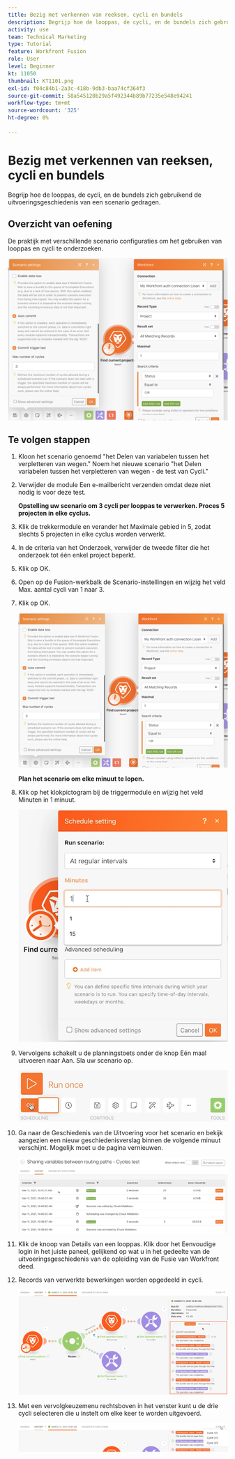 ```yaml
---
title: Bezig met verkennen van reeksen, cycli en bundels
description: Begrijp hoe de looppas, de cycli, en de bundels zich gebruikend de uitvoeringsgeschiedenis van een scenario gedragen.
activity: use
team: Technical Marketing
type: Tutorial
feature: Workfront Fusion
role: User
level: Beginner
kt: 11050
thumbnail: KT1101.png
exl-id: f04c84b1-2a3c-418b-9db3-baa74cf364f3
source-git-commit: 58a545120b29a5f492344b89b77235e548e94241
workflow-type: tm+mt
source-wordcount: '325'
ht-degree: 0%

---
```


# Bezig met verkennen van reeksen, cycli en bundels

Begrijp hoe de looppas, de cycli, en de bundels zich gebruikend de uitvoeringsgeschiedenis van een scenario gedragen.

## Overzicht van oefening

De praktijk met verschillende scenario configuraties om het gebruiken van looppas en cycli te onderzoeken.

![Bezig met verkennen van uitvoercycli en bundels Afbeelding 1](../12-exercises/assets/exploring-runs-cycles-and-bundles-walkthrough-1.png)

## Te volgen stappen

1. Kloon het scenario genoemd &quot;het Delen van variabelen tussen het verpletteren van wegen.&quot; Noem het nieuwe scenario &quot;het Delen variabelen tussen het verpletteren van wegen - de test van Cycli.&quot;
1. Verwijder de module Een e-mailbericht verzenden omdat deze niet nodig is voor deze test.

   **Opstelling uw scenario om 3 cycli per looppas te verwerken. Proces 5 projecten in elke cyclus.**

1. Klik de trekkermodule en verander het Maximale gebied in 5, zodat slechts 5 projecten in elke cyclus worden verwerkt.
1. In de criteria van het Onderzoek, verwijder de tweede filter die het onderzoek tot één enkel project beperkt.
1. Klik op OK.

1. Open op de Fusion-werkbalk de Scenario-instellingen en wijzig het veld Max. aantal cycli van 1 naar 3.
1. Klik op OK.

   ![Bezig met verkennen van uitvoercycli en bundels Afbeelding 1](../12-exercises/assets/exploring-runs-cycles-and-bundles-walkthrough-1.png)


   **Plan het scenario om elke minuut te lopen.**

1. Klik op het klokpictogram bij de triggermodule en wijzig het veld Minuten in 1 minuut.

   ![Bezig met verkennen van uitvoercycli en bundels Afbeelding 2](../12-exercises/assets/exploring-runs-cycles-and-bundles-walkthrough-2.png)

1. Vervolgens schakelt u de planningstoets onder de knop Eén maal uitvoeren naar Aan. Sla uw scenario op.

   ![Bezig met verkennen van uitvoercycli en bundels Afbeelding 3](../12-exercises/assets/exploring-runs-cycles-and-bundles-walkthrough-3.png)

1. Ga naar de Geschiedenis van de Uitvoering voor het scenario en bekijk aangezien een nieuw geschiedenisverslag binnen de volgende minuut verschijnt. Mogelijk moet u de pagina vernieuwen.

   ![Bezig met verkennen van uitvoercycli en bundels Afbeelding 1](../12-exercises/assets/exploring-runs-cycles-and-bundles-walkthrough-4.png)

1. Klik de knoop van Details van een looppas. Klik door het Eenvoudige login in het juiste paneel, gelijkend op wat u in het gedeelte van de uitvoeringsgeschiedenis van de opleiding van de Fusie van Workfront deed.
1. Records van verwerkte bewerkingen worden opgedeeld in cycli.

   ![Bezig met verkennen van uitvoercycli en bundels Afbeelding 5](../12-exercises/assets/exploring-runs-cycles-and-bundles-walkthrough-5.png)

1. Met een vervolgkeuzemenu rechtsboven in het venster kunt u de drie cycli selecteren die u instelt om elke keer te worden uitgevoerd.

   ![Bezig met verkennen van uitvoercycli en bundels Afbeelding 6](../12-exercises/assets/exploring-runs-cycles-and-bundles-walkthrough-6.png)
